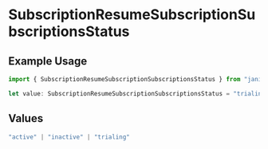 # SubscriptionResumeSubscriptionSubscriptionsStatus

## Example Usage

```typescript
import { SubscriptionResumeSubscriptionSubscriptionsStatus } from "jani-payments/models/operations";

let value: SubscriptionResumeSubscriptionSubscriptionsStatus = "trialing";
```

## Values

```typescript
"active" | "inactive" | "trialing"
```